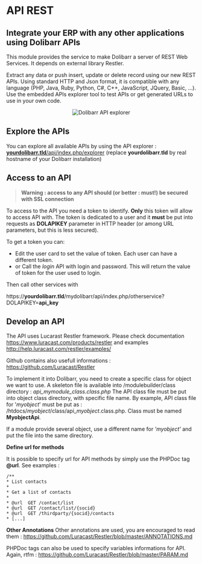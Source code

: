 API REST
========

## Integrate your ERP with any other applications using Dolibarr APIs
 
This module provides the service to make Dolibarr a server of REST Web Services. It depends on external library Restler.

Extract any data or push insert, update or delete record using our new REST APIs. Using standard HTTP and Json format, it is compatible with any language (PHP, Java, Ruby, Python, C#, C++, JavaScript, JQuery, Basic, ...). Use the embedded APIs explorer tool to test APIs or get generated URLs to use in your own code.


<div align="center">
  <img class="imgdoc" src="https://www.dolibarr.org//images/doc_apirest.png" alt="Dolibarr API explorer"/>
</div>



Explore the APIs
----------------

You can explore all available APIs by using the API explorer : [**yourdolibarr.tld**/api/index.php/explorer](../api/index.php/explorer) (replace **yourdolibarr.tld** by real hostname of your Dolibarr installation)


Access to an API
-----------------

> **Warning : access to any API should (or better : must!) be secured with SSL connection**

To access to the API you need a token to identify. **Only**  this token will allow to access API with.
The token is dedicated to a user and it **must** be put into requests as **DOLAPIKEY** parameter in HTTP header (or among URL parameters, but this is less secured). 

To get a token you can:

* Edit the user card to set the value of token. Each user can have a different token.
* or Call the *login* API with login and password. This will return the value of token for the user used to login.

Then call other services with

https://**yourdolibarr.tld**/mydolibarr/api/index.php/otherservice?DOLAPIKEY=**api_key**


Develop an API
--------------

The API uses Lucarast Restler framework. Please check documentation https://www.luracast.com/products/restler and examples http://help.luracast.com/restler/examples/ 

Github contains also usefull informations : https://github.com/Luracast/Restler

To implement it into Dolibarr, you need to create a specific class for object we want to use. A skeleton file is available into /modulebuilder/class directory : *api_mymodule_class.class.php* 
The API class file must be put into object class directory, with specific file name. By example, API class file for '*myobject*' must be put as : /htdocs/*myobject*/class/api_*myobject*.class.php. Class must be named  **MyobjectApi**.

If a module provide several object, use a different name for *'myobject'* and put the file into the same directory. 

**Define url for methods**

It is possible to specify url for API methods by simply use the PHPDoc tag **@url**. See examples :

    /**
    * List contacts
    * 
    * Get a list of contacts
    *
    * @url	GET /contact/list
    * @url	GET /contact/list/{socid}
    * @url	GET	/thirdparty/{socid}/contacts
    * [...]

**Other Annotations**
Other annotations are used, you are encouraged to read them : https://github.com/Luracast/Restler/blob/master/ANNOTATIONS.md

PHPDoc tags can also be used to specify variables informations for API. Again, rtfm : https://github.com/Luracast/Restler/blob/master/PARAM.md 


